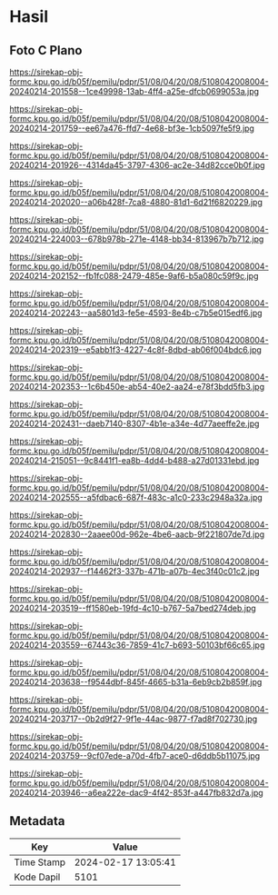 # Hasil

## Foto C Plano

https://sirekap-obj-formc.kpu.go.id/b05f/pemilu/pdpr/51/08/04/20/08/5108042008004-20240214-201558--1ce49998-13ab-4ff4-a25e-dfcb0699053a.jpg

https://sirekap-obj-formc.kpu.go.id/b05f/pemilu/pdpr/51/08/04/20/08/5108042008004-20240214-201759--ee67a476-ffd7-4e68-bf3e-1cb5097fe5f9.jpg

https://sirekap-obj-formc.kpu.go.id/b05f/pemilu/pdpr/51/08/04/20/08/5108042008004-20240214-201926--4314da45-3797-4306-ac2e-34d82cce0b0f.jpg

https://sirekap-obj-formc.kpu.go.id/b05f/pemilu/pdpr/51/08/04/20/08/5108042008004-20240214-202020--a06b428f-7ca8-4880-81d1-6d21f6820229.jpg

https://sirekap-obj-formc.kpu.go.id/b05f/pemilu/pdpr/51/08/04/20/08/5108042008004-20240214-224003--678b978b-271e-4148-bb34-813967b7b712.jpg

https://sirekap-obj-formc.kpu.go.id/b05f/pemilu/pdpr/51/08/04/20/08/5108042008004-20240214-202152--fb1fc088-2479-485e-9af6-b5a080c59f9c.jpg

https://sirekap-obj-formc.kpu.go.id/b05f/pemilu/pdpr/51/08/04/20/08/5108042008004-20240214-202243--aa5801d3-fe5e-4593-8e4b-c7b5e015edf6.jpg

https://sirekap-obj-formc.kpu.go.id/b05f/pemilu/pdpr/51/08/04/20/08/5108042008004-20240214-202319--e5abb1f3-4227-4c8f-8dbd-ab06f004bdc6.jpg

https://sirekap-obj-formc.kpu.go.id/b05f/pemilu/pdpr/51/08/04/20/08/5108042008004-20240214-202353--1c6b450e-ab54-40e2-aa24-e78f3bdd5fb3.jpg

https://sirekap-obj-formc.kpu.go.id/b05f/pemilu/pdpr/51/08/04/20/08/5108042008004-20240214-202431--daeb7140-8307-4b1e-a34e-4d77aeeffe2e.jpg

https://sirekap-obj-formc.kpu.go.id/b05f/pemilu/pdpr/51/08/04/20/08/5108042008004-20240214-215051--9c8441f1-ea8b-4dd4-b488-a27d01331ebd.jpg

https://sirekap-obj-formc.kpu.go.id/b05f/pemilu/pdpr/51/08/04/20/08/5108042008004-20240214-202555--a5fdbac6-687f-483c-a1c0-233c2948a32a.jpg

https://sirekap-obj-formc.kpu.go.id/b05f/pemilu/pdpr/51/08/04/20/08/5108042008004-20240214-202830--2aaee00d-962e-4be6-aacb-9f221807de7d.jpg

https://sirekap-obj-formc.kpu.go.id/b05f/pemilu/pdpr/51/08/04/20/08/5108042008004-20240214-202937--f14462f3-337b-471b-a07b-4ec3f40c01c2.jpg

https://sirekap-obj-formc.kpu.go.id/b05f/pemilu/pdpr/51/08/04/20/08/5108042008004-20240214-203519--ff1580eb-19fd-4c10-b767-5a7bed274deb.jpg

https://sirekap-obj-formc.kpu.go.id/b05f/pemilu/pdpr/51/08/04/20/08/5108042008004-20240214-203559--67443c36-7859-41c7-b693-50103bf66c65.jpg

https://sirekap-obj-formc.kpu.go.id/b05f/pemilu/pdpr/51/08/04/20/08/5108042008004-20240214-203638--f9544dbf-845f-4665-b31a-6eb9cb2b859f.jpg

https://sirekap-obj-formc.kpu.go.id/b05f/pemilu/pdpr/51/08/04/20/08/5108042008004-20240214-203717--0b2d9f27-9f1e-44ac-9877-f7ad8f702730.jpg

https://sirekap-obj-formc.kpu.go.id/b05f/pemilu/pdpr/51/08/04/20/08/5108042008004-20240214-203759--9cf07ede-a70d-4fb7-ace0-d6ddb5b11075.jpg

https://sirekap-obj-formc.kpu.go.id/b05f/pemilu/pdpr/51/08/04/20/08/5108042008004-20240214-203946--a6ea222e-dac9-4f42-853f-a447fb832d7a.jpg


## Metadata

| Key        | Value               |
| ---------- | ------------------- |
| Time Stamp | 2024-02-17 13:05:41 |
| Kode Dapil | 5101                |



